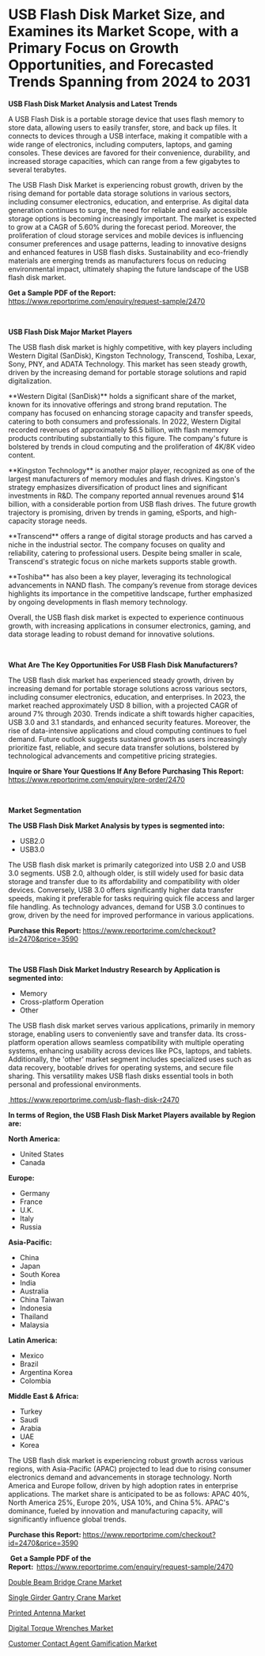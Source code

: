 <p><h1>USB Flash Disk Market Size, and Examines its Market Scope, with a Primary Focus on Growth Opportunities, and Forecasted Trends Spanning from 2024 to 2031</h1></p><p><strong>USB Flash Disk Market Analysis and Latest Trends</strong></p>
<p><p>A USB Flash Disk is a portable storage device that uses flash memory to store data, allowing users to easily transfer, store, and back up files. It connects to devices through a USB interface, making it compatible with a wide range of electronics, including computers, laptops, and gaming consoles. These devices are favored for their convenience, durability, and increased storage capacities, which can range from a few gigabytes to several terabytes.</p><p>The USB Flash Disk Market is experiencing robust growth, driven by the rising demand for portable data storage solutions in various sectors, including consumer electronics, education, and enterprise. As digital data generation continues to surge, the need for reliable and easily accessible storage options is becoming increasingly important. The market is expected to grow at a CAGR of 5.60% during the forecast period. Moreover, the proliferation of cloud storage services and mobile devices is influencing consumer preferences and usage patterns, leading to innovative designs and enhanced features in USB flash disks. Sustainability and eco-friendly materials are emerging trends as manufacturers focus on reducing environmental impact, ultimately shaping the future landscape of the USB flash disk market.</p></p>
<p><strong>Get a Sample PDF of the Report:&nbsp;</strong> <a href="https://www.reportprime.com/enquiry/request-sample/2470">https://www.reportprime.com/enquiry/request-sample/2470</a></p>
<p>&nbsp;</p>
<p><strong>USB Flash Disk Major Market Players</strong></p>
<p><p>The USB flash disk market is highly competitive, with key players including Western Digital (SanDisk), Kingston Technology, Transcend, Toshiba, Lexar, Sony, PNY, and ADATA Technology. This market has seen steady growth, driven by the increasing demand for portable storage solutions and rapid digitalization.</p><p>**Western Digital (SanDisk)** holds a significant share of the market, known for its innovative offerings and strong brand reputation. The company has focused on enhancing storage capacity and transfer speeds, catering to both consumers and professionals. In 2022, Western Digital recorded revenues of approximately $6.5 billion, with flash memory products contributing substantially to this figure. The company's future is bolstered by trends in cloud computing and the proliferation of 4K/8K video content.</p><p>**Kingston Technology** is another major player, recognized as one of the largest manufacturers of memory modules and flash drives. Kingston's strategy emphasizes diversification of product lines and significant investments in R&D. The company reported annual revenues around $14 billion, with a considerable portion from USB flash drives. The future growth trajectory is promising, driven by trends in gaming, eSports, and high-capacity storage needs.</p><p>**Transcend** offers a range of digital storage products and has carved a niche in the industrial sector. The company focuses on quality and reliability, catering to professional users. Despite being smaller in scale, Transcend's strategic focus on niche markets supports stable growth.</p><p>**Toshiba** has also been a key player, leveraging its technological advancements in NAND flash. The company’s revenue from storage devices highlights its importance in the competitive landscape, further emphasized by ongoing developments in flash memory technology.</p><p>Overall, the USB flash disk market is expected to experience continuous growth, with increasing applications in consumer electronics, gaming, and data storage leading to robust demand for innovative solutions.</p></p>
<p>&nbsp;</p>
<p><strong>What Are The Key Opportunities For USB Flash Disk Manufacturers?</strong></p>
<p><p>The USB flash disk market has experienced steady growth, driven by increasing demand for portable storage solutions across various sectors, including consumer electronics, education, and enterprises. In 2023, the market reached approximately USD 8 billion, with a projected CAGR of around 7% through 2030. Trends indicate a shift towards higher capacities, USB 3.0 and 3.1 standards, and enhanced security features. Moreover, the rise of data-intensive applications and cloud computing continues to fuel demand. Future outlook suggests sustained growth as users increasingly prioritize fast, reliable, and secure data transfer solutions, bolstered by technological advancements and competitive pricing strategies.</p></p>
<p><strong>Inquire or Share Your Questions If Any Before Purchasing This Report:</strong> <a href="https://www.reportprime.com/enquiry/pre-order/2470">https://www.reportprime.com/enquiry/pre-order/2470</a></p>
<p>&nbsp;</p>
<p><strong>Market Segmentation</strong></p>
<p><strong>The USB Flash Disk Market Analysis by types is segmented into:</strong></p>
<p><ul><li>USB2.0</li><li>USB3.0</li></ul></p>
<p><p>The USB flash disk market is primarily categorized into USB 2.0 and USB 3.0 segments. USB 2.0, although older, is still widely used for basic data storage and transfer due to its affordability and compatibility with older devices. Conversely, USB 3.0 offers significantly higher data transfer speeds, making it preferable for tasks requiring quick file access and larger file handling. As technology advances, demand for USB 3.0 continues to grow, driven by the need for improved performance in various applications.</p></p>
<p><strong>Purchase this Report:&nbsp;</strong><a href="https://www.reportprime.com/checkout?id=2470&price=3590">https://www.reportprime.com/checkout?id=2470&price=3590</a></p>
<p>&nbsp;</p>
<p><strong>The USB Flash Disk Market Industry Research by Application is segmented into:</strong></p>
<p><ul><li>Memory</li><li>Cross-platform Operation</li><li>Other</li></ul></p>
<p><p>The USB flash disk market serves various applications, primarily in memory storage, enabling users to conveniently save and transfer data. Its cross-platform operation allows seamless compatibility with multiple operating systems, enhancing usability across devices like PCs, laptops, and tablets. Additionally, the 'other' market segment includes specialized uses such as data recovery, bootable drives for operating systems, and secure file sharing. This versatility makes USB flash disks essential tools in both personal and professional environments.</p></p>
<p><a href="https://www.reportprime.com/usb-flash-disk-r2470">&nbsp;https://www.reportprime.com/usb-flash-disk-r2470</a></p>
<p><strong>In terms of Region, the USB Flash Disk Market Players available by Region are:</strong></p>
<p>
    <p> <strong> North America: </strong>
        <ul>
            <li>United States</li>
            <li>Canada</li>
        </ul>
        </p> 
    <p> <strong> Europe: </strong>
        <ul>
            <li>Germany</li>
            <li>France</li>
            <li>U.K.</li>
            <li>Italy</li>
            <li>Russia</li>
        </ul>
        </p> 
    <p> <strong> Asia-Pacific: </strong>
        <ul>
            <li>China</li>
            <li>Japan</li>
            <li>South Korea</li>
            <li>India</li>
            <li>Australia</li>
            <li>China Taiwan</li>
            <li>Indonesia</li>
            <li>Thailand</li>
            <li>Malaysia</li>
        </ul>
        </p> 
    <p> <strong> Latin America: </strong>
        <ul>
            <li>Mexico</li>
            <li>Brazil</li>
            <li>Argentina Korea</li>
            <li>Colombia</li>
        </ul>
        </p> 
    <p> <strong> Middle East & Africa: </strong>
        <ul>
            <li>Turkey</li>
            <li>Saudi</li>
            <li>Arabia</li>
            <li>UAE</li>
            <li>Korea</li>
        </ul>
    </p>
    </p>
<p><p>The USB flash disk market is experiencing robust growth across various regions, with Asia-Pacific (APAC) projected to lead due to rising consumer electronics demand and advancements in storage technology. North America and Europe follow, driven by high adoption rates in enterprise applications. The market share is anticipated to be as follows: APAC 40%, North America 25%, Europe 20%, USA 10%, and China 5%. APAC's dominance, fueled by innovation and manufacturing capacity, will significantly influence global trends.</p></p>
<p><strong>Purchase this Report: </strong><a href="https://www.reportprime.com/checkout?id=2470&price=3590">https://www.reportprime.com/checkout?id=2470&price=3590</a></p>
<p>&nbsp;<strong>Get a Sample PDF of the Report:&nbsp;&nbsp;</strong><a href="https://www.reportprime.com/enquiry/request-sample/2470">https://www.reportprime.com/enquiry/request-sample/2470</a></p>
<p><strong></strong></p>
<p><p><a href="https://www.linkedin.com/pulse/double-beam-bridge-crane-market-segmentation-geographical-regions-iym5e?trackingId=3ucid8EiRY6Mpu2jCrvWqg%3D%3D">Double Beam Bridge Crane Market</a></p><p><a href="https://www.linkedin.com/pulse/single-girder-gantry-crane-market-essentials-key-players-demand-pa8re?trackingId=2zLE3QGYTLetQfDSWBJWHQ%3D%3D">Single Girder Gantry Crane Market</a></p><p><a href="https://github.com/SanjidaMahmud54/Market-Research-Report-List-1/blob/main/printed-antenna-market.md">Printed Antenna Market</a></p><p><a href="https://github.com/WashimHussain441/Market-Research-Report-List-1/blob/main/digital-torque-wrenches-market.md">Digital Torque Wrenches Market</a></p><p><a href="https://issuu.com/reportprime-2/docs/customer-contact-agent-gamification_33205257dd428b">Customer Contact Agent Gamification Market</a></p></p>